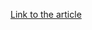 [Link to the article](https://www.cisa.gov/news-events/alerts/2025/02/11/cisa-adds-four-known-exploited-vulnerabilities-catalog)
